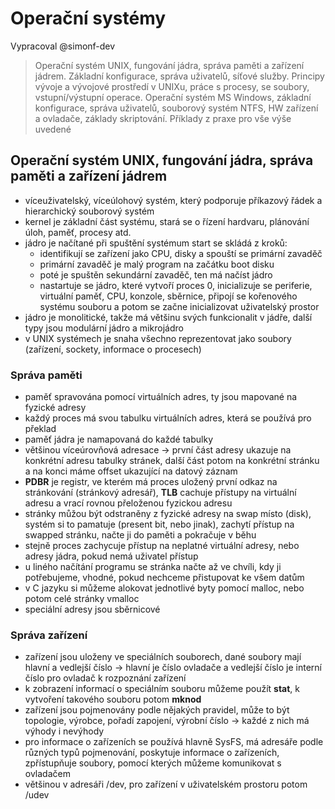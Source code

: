 # Operační systémy
Vypracoval @simonf-dev
> Operační systém UNIX, fungování jádra, správa paměti a zařízení jádrem. Základní konfigurace, správa uživatelů, síťové služby. Principy vývoje a vývojové prostředí v UNIXu, práce s procesy, se soubory, vstupní/výstupní operace. Operační systém MS Windows, základní konfigurace, správa uživatelů, souborový systém NTFS, HW zařízení a ovladače, základy skriptování. Příklady z praxe pro vše výše uvedené

## Operační systém UNIX, fungování jádra, správa paměti a zařízení jádrem
- víceuživatelský, víceúlohový systém, který podporuje příkazový řádek a hierarchický souborový systém
- kernel je základní část systému, stará se o řízení hardvaru, plánování úloh, paměť, procesy atd.
- jádro je načítané při spuštění systémum start se skládá z kroků:
  - identifikují se zařízení jako CPU, disky a spouští se primární zavaděč
  - primární zavaděč je malý program na začátku boot disku
  - poté je spuštěn sekundární zavaděč, ten má načíst jádro
  - nastartuje se jádro, které vytvoří proces 0, inicializuje se periferie, virtuální paměť, CPU, konzole, sběrnice, připojí se kořenového systému souboru a potom se začne inicializovat uživatelský prostor
- jádro je monolitické, takže má většinu svých funkcionalit v jádře, další typy jsou modulární jádro a mikrojádro
- v UNIX systémech je snaha všechno reprezentovat jako soubory (zařízení, sockety, informace o procesech)


### Správa paměti
- paměť spravována pomocí virtuálních adres, ty jsou mapované na fyzické adresy
- každý proces má svou tabulku virtuálních adres, která se používá pro překlad
- paměť jádra je namapovaná do každé tabulky
- většinou víceúrovňová adresace -> první část adresy ukazuje na konkrétní adresu tabulky stránek, další část potom na konkrétní stránku a na konci máme offset ukazující na datový záznam
- **PDBR** je registr, ve kterém má proces uložený první odkaz na stránkování (stránkový adresář), **TLB** cachuje přístupy na virtuální adresu a vrací rovnou přeloženou fyzickou adresu 
- stránky můžou být odstraněny z fyzické adresy na swap místo (disk), systém si to pamatuje (present bit, nebo jinak), zachytí přístup na swapped stránku, načte ji do paměti a pokračuje v běhu
- stejně proces zachycuje přístup na neplatné virtuální adresy, nebo adresy jádra, pokud nemá uživatel přístup
- u liného načítání programu se stránka načte až ve chvíli, kdy ji potřebujeme, vhodné, pokud nechceme přistupovat ke všem datům
- v C jazyku si můžeme alokovat jednotlivé byty pomocí malloc, nebo potom celé stránky vmalloc
- speciální adresy jsou sběrnicové

### Správa zařízení
- zařízení jsou uloženy ve speciálních souborech, dané soubory mají hlavní a vedlejší číslo -> hlavní je číslo ovladače a vedlejší číslo je interní číslo pro ovladač k rozpoznání zařízení
- k zobrazení informací o speciálním souboru můžeme použít **stat**, k vytvoření takového souboru potom **mknod**
- zařízení jsou pojmenovány podle nějakých pravidel, může to být topologie, výrobce, pořadí zapojení, výrobní číslo -> každé z nich má výhody i nevýhody
- pro informace o zařízeních se používá hlavně SysFS, má adresáře podle různých typů pojmenování, poskytuje informace o zařízeních, zpřístupňuje soubory, pomocí kterých můžeme komunikovat s ovladačem
- většinou v adresáři /dev, pro zařízení v uživatelském prostoru potom /udev

  
